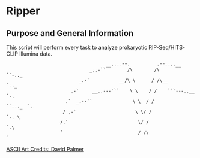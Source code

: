 # Ripper

## Purpose and General Information

This script will perform every task to analyze prokaryotic RIP-Seq/HITS-CLIP Illumina data.

```
                                     __..--"".          .""--..__             
                               _..-``        /\        /\        ``-.._       
                           _.-`           __/\ \      / /\__           `-._   
                        .-`     __..---```    \ \    / /    ```---..__     `-.
                      .`  _.--``               \ \  / /               ``--._  `.
                     / .-`                      \ \/ /                      `-. \
                    /.`                          \/ /                          `.\
                    ´                            / /\                            `

```

[ASCII Art Credits: David Palmer](http://www.ascii-art.de/ascii/s/scythe.txt)

